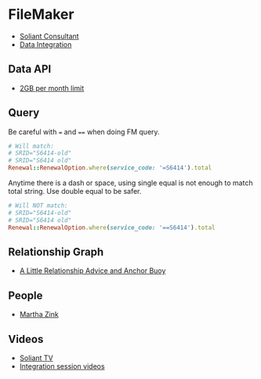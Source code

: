 # FileMaker

* [Soliant Consultant](https://www.soliantconsulting.com/filemaker)
* [Data Integration](https://www.filemaker.com/learning/custom-app-academy/205/overview.html)

## Data API

* [2GB per month limit](https://community.filemaker.com/thread/186361)

## Query

Be careful with `=` and `==` when doing FM query.

```ruby
# Will match:
# SRID="S6414-old"
# SRID="S6414 old"
Renewal::RenewalOption.where(service_code: '=S6414').total
```

Anytime there is a dash or space, using single equal is not enough to match total string. Use double equal to be safer.

```ruby
# Will NOT match:
# SRID="S6414-old"
# SRID="S6414 old"
Renewal::RenewalOption.where(service_code: '==S6414').total
```

## Relationship Graph

* [A Little Relationship Advice and Anchor Buoy](https://medium.com/filemaker/a-little-filemaker-relationship-advice-and-anchor-buoy-84e1be88e3a0)

## People

* [Martha Zink](https://twitter.com/mz123)

## Videos

* [Soliant TV](https://www.youtube.com/user/SoliantConsultingTV/videos)
* [Integration session videos](https://www.youtube.com/playlist?list=PLkvKnBkQSCeSvp0mzwQAuqSTSeJOaZv35)


